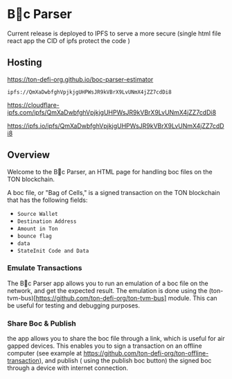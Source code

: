 # B💎c Parser

Current release is deployed to IPFS to serve a more secure (single html file react app the CID of ipfs protect the code ) 

## Hosting

https://ton-defi-org.github.io/boc-parser-estimator

```
ipfs://QmXaDwbfghVpjkjgUHPWsJR9kVBrX9LvUNmX4jZZ7cdDi8
```

https://cloudflare-ipfs.com/ipfs/QmXaDwbfghVpjkjgUHPWsJR9kVBrX9LvUNmX4jZZ7cdDi8

https://ipfs.io/ipfs/QmXaDwbfghVpjkjgUHPWsJR9kVBrX9LvUNmX4jZZ7cdDi8

## Overview

Welcome to the B💎c Parser, an HTML page for handling boc files on the TON blockchain.

A boc file, or "Bag of Cells," is a signed transaction on the TON blockchain that has the following fields:

- `Source Wallet`
- `Destination Address`
- `Amount in Ton`
- `bounce flag`
- `data`
- `StateInit Code and Data`


### Emulate Transactions
The B💎c Parser app allows you to run an emulation of a boc file on the network, and get the expected result. The emulation is done using the (ton-tvm-bus)[https://github.com/ton-defi-org/ton-tvm-bus] module. This can be useful for testing and debugging purposes.



### Share Boc & Publish
the app allows you to share the boc file through a link, which is useful for air gapped devices. This enables you to sign a transaction on an offline computer (see example at https://github.com/ton-defi-org/ton-offline-transaction), and publish ( using the publish boc button) the signed boc through a device with internet connection.
